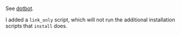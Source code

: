 
See [dotbot](https://github.com/anishathalye/dotbot).

I added a `link_only` script, which will not run the additional installation
scripts that `install` does.

